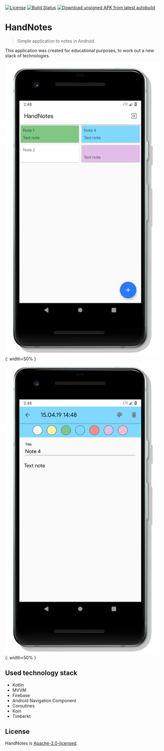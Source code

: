 [![License](https://img.shields.io/badge/License-Apache%202.0-yellow.svg)](LICENSE)
[![Build Status](https://travis-ci.org/z0lk1n/HandNotes.svg?branch=master)](https://travis-ci.org/z0lk1n/HandNotes)
[![Download unsigned APK from latest autobuild](https://img.shields.io/badge/APK-autobuild-blue.svg)]()
# HandNotes
> Simple application to notes in Android.

This application was created for educational purposes, to work out a new stack of technologies.

![main_screen](main_screen.png){: width=50% }
![note_screen](note_screen.png){: width=50% }

## Used technology stack
* Kotlin
* MVVM
* Firebase
* Android Navigation Component
* Coroutines
* Koin
* Timberkt

## License
HandNotes is [Apache-2.0-licensed](LICENSE).
